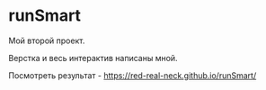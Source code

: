 # runSmart

Мой второй проект.

Верстка и весь интерактив написаны мной.

Посмотреть результат - https://red-real-neck.github.io/runSmart/
